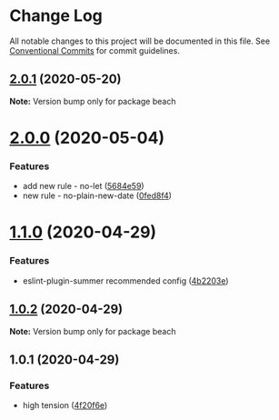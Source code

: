 # Change Log

All notable changes to this project will be documented in this file.
See [Conventional Commits](https://conventionalcommits.org) for commit guidelines.

## [2.0.1](https://github.com/1natsu172/eslint-summer/tree/master/packages/beach/compare/v2.0.0...v2.0.1) (2020-05-20)

**Note:** Version bump only for package beach





# [2.0.0](https://github.com/1natsu172/eslint-summer/tree/master/packages/beach/compare/v1.1.0...v2.0.0) (2020-05-04)


### Features

* add new rule - no-let ([5684e59](https://github.com/1natsu172/eslint-summer/tree/master/packages/beach/commit/5684e598b15f252ac3537c163ec3e1abf97a7288))
* new rule - no-plain-new-date ([0fed8f4](https://github.com/1natsu172/eslint-summer/tree/master/packages/beach/commit/0fed8f47a5b02e665c0813d9c34a3353eacd2b4f))





# [1.1.0](https://github.com/1natsu172/eslint-summer/tree/master/packages/beach/compare/v1.0.2...v1.1.0) (2020-04-29)


### Features

* eslint-plugin-summer recommended config ([4b2203e](https://github.com/1natsu172/eslint-summer/tree/master/packages/beach/commit/4b2203e8618ba0340a2053f7ce2b30cf2575cf89))





## [1.0.2](https://github.com/1natsu172/eslint-summer/compare/v1.0.1...v1.0.2) (2020-04-29)

**Note:** Version bump only for package beach





## 1.0.1 (2020-04-29)


### Features

* high tension ([4f20f6e](https://github.com/1natsu172/eslint-summer/commit/4f20f6ecbf9f0059dd36c4922a2c07ef320dbdbc))
